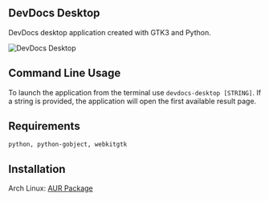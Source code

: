 ## DevDocs Desktop

DevDocs desktop application created with GTK3 and Python.

![DevDocs Desktop](https://github.com/hardpixel/devdocs-desktop/raw/master/screenshot.png)

## Command Line Usage

To launch the application from the terminal use `devdocs-desktop [STRING]`.
If a string is provided, the application will open the first available result page.

## Requirements

    python, python-gobject, webkitgtk

## Installation

Arch Linux: [AUR Package](https://aur.archlinux.org/packages/devdocs-desktop)
